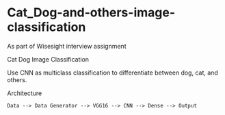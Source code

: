 # Cat_Dog-and-others-image-classification
As part of Wisesight interview assignment

Cat Dog Image Classification 

Use CNN as multiclass classification to differentiate between dog, cat, and others.

Architecture 
	
	Data --> Data Generator --> VGG16 --> CNN --> Dense --> Output
